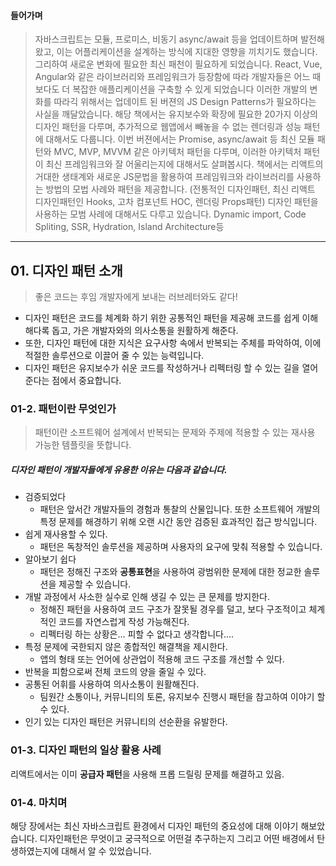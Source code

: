 #### 들어가며

> 자바스크립트는 모듈, 프로미스, 비동기 async/await 등을 업데이트하며 발전해왔고, 이는 어플리케이션을 설계하는 방식에 지대한 영향을 끼치기도 했습니다. 그리하여 새로운 변화에 필요한 최신 패천이 필요하게 되었습니다.
> React, Vue, Angular와 같은 라이브러리와 프레임워크가 등장함에 따라 개발자들은 어느 때보다도 더 복잡한 애플리케이션을 구축할 수 있게 되었습니다 이러한 개발의 변화를 따라긱 위해서는 업데이트 된 버젼의 JS Design Patterns가 필요하다는 사실을 깨달았습니다.
> 해당 책에서는 유지보수와 확장에 필요한 20가지 이상의 디자인 패턴을 다루며, 추가적으로 웹앱에서 빼놓을 수 없는 렌더링과 성능 패턴에 대해서도 다룹니다.
> 이번 버젼에서는 Promise, async/await 등 최신 모듈 패턴와 MVC, MVP, MVVM 같은 아키텍처 패턴을 다루며, 이러한 아키텍처 패턴이 최신 프레임워크와 잘 어울리는지에 대해서도 살펴봅시다.
> 책에서는 리액트의 거대한 생태계와 새로운 JS문법을 활용하여 프레임워크와 라이브러리를 사용하는 방법의 모법 사례와 패턴을 제공합니다. (전통적인 디자인패턴, 최신 리액트 디자인패턴인 Hooks, 고차 컴포넌트 HOC, 렌더링 Props패턴)
> 디자인 패턴을 사용하는 모범 사례에 대해서도 다루고 있습니다. Dynamic import, Code Spliting, SSR, Hydration, Island Architecture등

---

## 01. 디자인 패턴 소개

> 좋은 코드는 후임 개발자에게 보내는 러브레터와도 같다!

- 디자인 패턴은 코드를 체계화 하기 위한 공통적인 패턴을 제공해 코드를 쉽게 이해해다록 돕고, 가은 개발자와의 의사소통을 원활하게 해준다.
- 또한, 디자인 패턴에 대한 지식은 요구사항 속에서 반복되는 주체를 파악하여, 이에 적절한 솔루션으로 이끌어 줄 수 있는 능력입니다.
- 디자인 패턴은 유지보수가 쉬운 코드를 작성하거나 리펙터링 할 수 있는 길을 열어준다는 점에서 중요합니다.

### 01-2. 패턴이란 무엇인가

> 패턴이란 소프트웨어 설계에서 반복되는 문제와 주제에 적용할 수 있는 재사용 가능한 템플릿을 뜻합니다.

##### 디자인 패턴이 개발자들에게 유용한 이유는 다음과 같습니다.

- 검증되었다
  - 패턴은 앞서간 개발자들의 경험과 통찰의 산물입니다. 또한 소프트웨어 개발의 특정 문제를 해경하기 위해 오랜 시간 동안 검증된 효과적인 접근 방식입니다.
- 쉽게 재사용할 수 있다.
  - 패턴은 독창적인 솔루션을 제공하며 사용자의 요구에 맞춰 적용할 수 있습니다.
- 알아보기 쉽다
  - 패턴은 정해진 구조와 **공통표현**을 사용하여 광범위한 문제에 대한 정교한 솔루션을 제공할 수 있습니다.
- 개발 과정에서 사소한 실수로 인해 생길 수 있는 큰 문제를 방지한다.
  - 정해진 패턴을 사용하여 코드 구조가 잘못될 경우를 덜고, 보다 구조적이고 체계적인 코드를 자연스럽게 작성 가능해진다.
  - 리펙터링 하는 상황은... 피할 수 없다고 생각합니다....
- 특정 문제에 국한되지 않은 종합적인 해결책을 제시한다.
  - 앱의 형태 또는 언어에 상관업이 적용해 코드 구조를 개선할 수 있다.
- 반복을 피함으로써 전체 코드의 양을 줄일 수 있다.
- 공통된 어휘를 사용하여 의사소통이 원활해진다.
  - 팀원간 소통이나, 커뮤니티의 토론, 유지보수 진행시 패턴을 참고하여 이야기 할 수 있다.
- 인기 있는 디자인 패턴은 커뮤니티의 선순환을 유발한다.

### 01-3. 디자인 패턴의 일상 활용 사례

리액트에서는 이미 **공급자 패턴**을 사용해 프롭 드릴링 문제를 해결하고 있음.

### 01-4. 마치며

해당 장에서는 최신 자바스크립트 환경에서 디자인 패턴의 중요성에 대해 이야기 해보았습니다.
디자인패턴은 무엇이고 궁극적으로 어떤걸 추구하는지 그리고 어떤 배경에서 탄생하였는지에 대해서 알 수 있었습니다.
